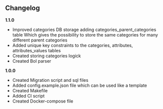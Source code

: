 ## Changelog
**1.1.0**
- Improved categories DB storage adding categories_parent_categories table Which gives the possibility to store the same categories for many different parent categories
- Added unique key constraints to the categories, attributes, attributes_values tables
- Created storing categories logick
- Created Bol parser

**1.0.0**
- Created Migration script and sql files
- Added config.example.json file which can be used like a template
- Created Makefile
- Added CI script
- Created Docker-compose file